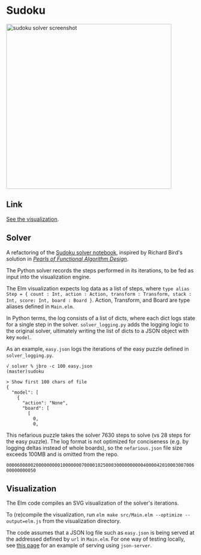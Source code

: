 
# Sudoku

<img title="sudoku solver screenshot" width="440" src="https://tarokuriyama.com/projects/sudoku/images/screenshot.png">

## Link

<a href="https://tarokuriyama.com/projects/sudoku.php">See the visualization</a>.

## Solver

A refactoring of the [Sudoku solver notebook](https://github.com/tkuriyama/notebooks/blob/master/ipython/sudoku_revised.ipynb), inspired by Richard Bird's solution in [*Pearls of Functional Algorithm Design*](https://www.amazon.com/Pearls-Functional-Algorithm-Design-Richard/dp/0521513383).

The Python solver records the steps performed in its iterations, to be fed as input into the visualization engine. 

The Elm visualization expects log data as a list of steps, where `type alias Step = { count : Int, action : Action, transform : Transform, stack : Int, score: Int, board : Board }`. Action, Transform, and Board are type aliases defined in `Main.elm`. 

In Python terms, the log consists of a list of dicts, where each dict logs state for a single step in the solver. `solver_logging.py` adds the logging logic to the original solver, ultimately writing the list of dicts to a JSON object with key `model`. 

As an example, `easy.json` logs the iterations of the easy puzzle defined in `solver_logging.py`.

```
√ solver % jbro -c 100 easy.json                                                                                    (master)sudoku

> Show first 100 chars of file
{
  "model": [
    {
      "action": "None",
      "board": [
        [
          0,
          0,
```

This nefarious puzzle takes the solver 7630 steps to solve (vs 28 steps for the easy puzzle). The log format is not optimized for conciseness (e.g. by logging deltas instead of whole boards), so the `nefarious.json` file size exceeds 100MB and is omitted from the repo. 

`000060080020000000001000000070000102500030000000000400004201000300700600000000050`

## Visualization

The Elm code compiles an SVG visualization of the solver's iterations. 

To (re)compile the visualization, run `elm make src/Main.elm --optimize --output=elm.js` from the visualization directory.

The code assumes that a JSON log file such as `easy.json` is being served at the addressed defined by `url` in `Main.elm`. For one way of testing locally, see [this page](https://elmprogramming.com/decoding-json-part-1.html) for an example of serving using `json-server`.
